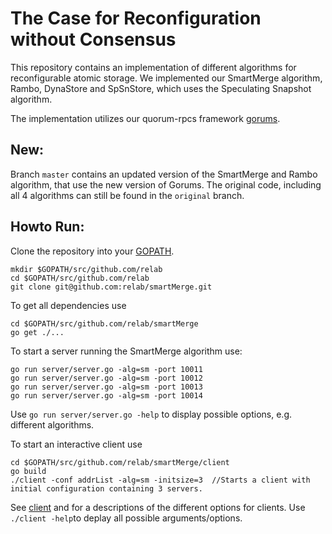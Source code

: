 # The Case for Reconfiguration without Consensus

This repository contains an implementation of different algorithms for reconfigurable atomic storage.
We implemented our SmartMerge algorithm, Rambo, DynaStore and SpSnStore, which uses the Speculating Snapshot algorithm.

The implementation utilizes our quorum-rpcs framework [gorums](http://github.com/relab/gorums).

## New:

Branch `master` contains an updated version of the SmartMerge and Rambo algorithm, that use the new version of Gorums. 
The original code, including all 4 algorithms can still be found in the `original` branch.

## Howto Run: 
Clone the repository into your [GOPATH](http://golang.org/doc/install).
```
mkdir $GOPATH/src/github.com/relab
cd $GOPATH/src/github.com/relab
git clone git@github.com:relab/smartMerge.git
```

To get all dependencies use 
```
cd $GOPATH/src/github.com/relab/smartMerge
go get ./...
```

To start a server running the SmartMerge algorithm use:
```
go run server/server.go -alg=sm -port 10011
go run server/server.go -alg=sm -port 10012
go run server/server.go -alg=sm -port 10013
go run server/server.go -alg=sm -port 10014
```
Use `go run server/server.go -help` to display possible options, e.g. different algorithms.

To start an interactive client use 
```
cd $GOPATH/src/github.com/relab/smartMerge/client
go build
./client -conf addrList -alg=sm -initsize=3  //Starts a client with initial configuration containing 3 servers.
```

See [client](client/client.md) and for a descriptions of the different options for clients. 
Use `./client -help`to deplay all possible arguments/options.



